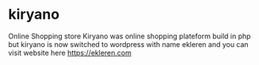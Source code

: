 # kiryano
Online Shopping store
Kiryano was online shopping plateform build in php but kiryano is now switched to wordpress with name ekleren and you can visit website here https://ekleren.com
